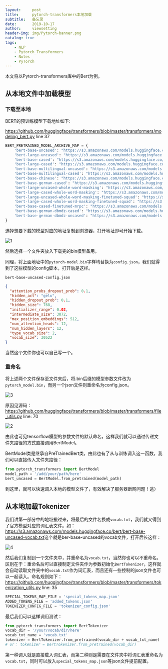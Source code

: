 ```yaml
---
layout:     post
title:      pytorch-transformers本地加载
subtitle:   备忘录
date:       2019-10-17
author:     viewsetting
header-img: img/Pytorch-banner.png
catalog: true
tags:
    - NLP
    - Pytorch_Transformers
    - Notes
    - PyTorch
---
```


本文将以Pytorch-transformers库中的Bert为例。

## 从本地文件中加载模型

### 下载至本地

BERT的预训练模型下载地址如下:

<https://github.com/huggingface/transformers/blob/master/transformers/modeling_bert.py> line 37

```Python
BERT_PRETRAINED_MODEL_ARCHIVE_MAP = {
    'bert-base-uncased': "https://s3.amazonaws.com/models.huggingface.co/bert/bert-base-uncased-pytorch_model.bin",
    'bert-large-uncased': "https://s3.amazonaws.com/models.huggingface.co/bert/bert-large-uncased-pytorch_model.bin",
    'bert-base-cased': "https://s3.amazonaws.com/models.huggingface.co/bert/bert-base-cased-pytorch_model.bin",
    'bert-large-cased': "https://s3.amazonaws.com/models.huggingface.co/bert/bert-large-cased-pytorch_model.bin",
    'bert-base-multilingual-uncased': "https://s3.amazonaws.com/models.huggingface.co/bert/bert-base-multilingual-uncased-pytorch_model.bin",
    'bert-base-multilingual-cased': "https://s3.amazonaws.com/models.huggingface.co/bert/bert-base-multilingual-cased-pytorch_model.bin",
    'bert-base-chinese': "https://s3.amazonaws.com/models.huggingface.co/bert/bert-base-chinese-pytorch_model.bin",
    'bert-base-german-cased': "https://s3.amazonaws.com/models.huggingface.co/bert/bert-base-german-cased-pytorch_model.bin",
    'bert-large-uncased-whole-word-masking': "https://s3.amazonaws.com/models.huggingface.co/bert/bert-large-uncased-whole-word-masking-pytorch_model.bin",
    'bert-large-cased-whole-word-masking': "https://s3.amazonaws.com/models.huggingface.co/bert/bert-large-cased-whole-word-masking-pytorch_model.bin",
    'bert-large-uncased-whole-word-masking-finetuned-squad': "https://s3.amazonaws.com/models.huggingface.co/bert/bert-large-uncased-whole-word-masking-finetuned-squad-pytorch_model.bin",
    'bert-large-cased-whole-word-masking-finetuned-squad': "https://s3.amazonaws.com/models.huggingface.co/bert/bert-large-cased-whole-word-masking-finetuned-squad-pytorch_model.bin",
    'bert-base-cased-finetuned-mrpc': "https://s3.amazonaws.com/models.huggingface.co/bert/bert-base-cased-finetuned-mrpc-pytorch_model.bin",
    'bert-base-german-dbmdz-cased': "https://s3.amazonaws.com/models.huggingface.co/bert/bert-base-german-dbmdz-cased-pytorch_model.bin",
    'bert-base-german-dbmdz-uncased': "https://s3.amazonaws.com/models.huggingface.co/bert/bert-base-german-dbmdz-uncased-pytorch_model.bin",
}
```

选择想要下载的模型对应的地址复制到浏览器，打开地址即可开始下载。

![1](/home/viewsetting/viewsetting.github.io/img/2019-10-17/1.png)

然后选择一个文件夹放入下载完的bin模型备用。

同理，将上面地址中的`pytorch-model.bin`字样均替换为`config.json`，我们就得到了这些模型的config脚本，打开后是这样。

`bert-base-uncased-config.json`

```json
{
  "attention_probs_dropout_prob": 0.1,
  "hidden_act": "gelu",
  "hidden_dropout_prob": 0.1,
  "hidden_size": 768,
  "initializer_range": 0.02,
  "intermediate_size": 3072,
  "max_position_embeddings": 512,
  "num_attention_heads": 12,
  "num_hidden_layers": 12,
  "type_vocab_size": 2,
  "vocab_size": 30522
}
```

当然这个文件你也可以自己写一个。

### 重命名

将上述两个文件保存至文件夹后，将.bin后缀的模型参数文件改为`pytorch_model.bin`，而另一个json文件则重命名为config.json。

![3](/home/viewsetting/viewsetting.github.io/img/2019-10-17/3.png)

原因见源码：<https://github.com/huggingface/transformers/blob/master/transformers/file_utils.py> line: 70

![2](/home/viewsetting/viewsetting.github.io/img/2019-10-17/2.png)

由此也可见tensorflow模型的参数文件的默认命名，这样我们就可以通过传递文件夹路径的方式直接调用BertModel。

BertModel类是继承自PreTrainedBert类，由此也有了从与训练调入这一函数，我们可以直接传入文件夹路径：

```python
from pytorch_transformers import BertModel
model_path = '/add/your/path/here'
bert_uncased = BertModel.from_pretrained(model_path)
```

到这里，就可以快速调入本地的模型文件了，有效解决了服务器断网问题！逃）

## 从本地加载Tokenizer

我们讲第一部分中的地址搬过来，将最后的文件名换成`vocab.txt`，我们就又得到了官方模型对应的词汇表文件。如：<https://s3.amazonaws.com/models.huggingface.co/bert/bert-base-uncased-vocab.txt>这个就是ber-base-uncased的vocab文件，打开后长这样：

![4](/home/viewsetting/viewsetting.github.io/img/2019-10-17/4.png)

然后我们复制到一个文件夹中，并重命名为`vocab.txt`，当然你也可以不重命名，区别在于：重命名后可以直接制定文件夹作为参数初始化`BertTokenizer`，这样就会自动读取文件夹中的`vocab.txt`作为词汇表，而且还有一些控制的json文件也可以一起读入。命名规则如下：<https://github.com/huggingface/transformers/blob/master/transformers/tokenization_utils.py> line: 35

```python
SPECIAL_TOKENS_MAP_FILE = 'special_tokens_map.json'
ADDED_TOKENS_FILE = 'added_tokens.json'
TOKENIZER_CONFIG_FILE = 'tokenizer_config.json'
```

最后我们可以这样调用测试：

```python
from pytorch_transformers import BertTokenizer
vocab_dir = '/your/vocab/dir/here'
vocab_txt_name = 'vocab.txt'
tokenizer = BertTokenizer.from_pretrained(vocab_dir + vocab_txt_name)
# or： tokenizer = BertTokenizer.from_pretrained(vocab_dir)
```



第一种调入就是直接载入词汇表，而第二种则是需要在文件夹中将词汇表重命名为`vocab.txt`，同时可以放入`special_tokens_map.json`等json文件提前配置。
